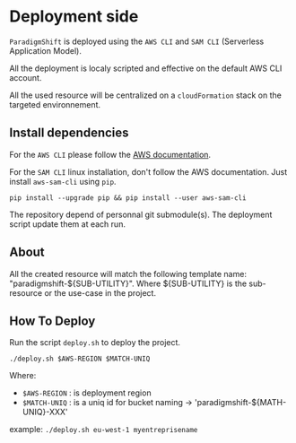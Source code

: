 # Deployment side

`ParadigmShift` is deployed using the `AWS CLI` and `SAM CLI` (Serverless Application Model).

All the deployment is localy scripted and effective on the default AWS CLI account.

All the used resource will be centralized on a `cloudFormation` stack on the targeted environnement.

## Install dependencies

For the `AWS CLI` please follow the [AWS documentation](https://docs.aws.amazon.com/cli/latest/userguide/install-cliv2.html).

For the `SAM CLI` linux installation, don't follow the AWS documentation. Just install `aws-sam-cli` using `pip`.

`pip install --upgrade pip && pip install --user aws-sam-cli`

The repository depend of personnal git submodule(s). The deployment script update them at each run.

## About

All the created resource will match the following template name: "paradigmshift-${SUB-UTILITY}". Where ${SUB-UTILITY} is the sub-resource or the use-case in the project.

## How To Deploy

Run the script `deploy.sh` to deploy the project.

`./deploy.sh $AWS-REGION $MATCH-UNIQ`

Where:
  * `$AWS-REGION` : is deployment region
  * `$MATCH-UNIQ` : is a uniq id for bucket naming -> 'paradigmshift-${MATH-UNIQ}-XXX'

example: `./deploy.sh eu-west-1 myentreprisename`